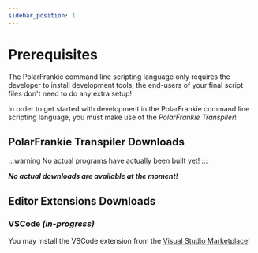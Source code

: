 ```yaml
---
sidebar_position: 1
---
```


# Prerequisites

The PolarFrankie command line scripting language only requires the developer to install development tools, the end-users
of your final script files don't need to do any extra setup!

In order to get started with development in the PolarFrankie command line scripting language, you must make use of the
*PolarFrankie Transpiler*!

## PolarFrankie Transpiler Downloads

:::warning
No actual programs have actually been built yet!
:::

***No actual downloads are available at the moment!***

## Editor Extensions Downloads

### VSCode _(in-progress)_

You may install the VSCode extension from the
[Visual Studio Marketplace](https://marketplace.visualstudio.com/items?itemName=Endering.polarfrankie)!
